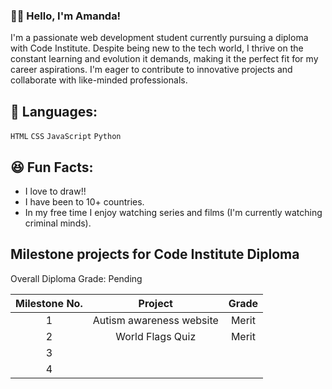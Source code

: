 ### 👩‍💻 Hello, I'm Amanda!

I'm a passionate web development student currently pursuing a diploma with Code Institute. Despite being new to the tech world, I thrive on the constant learning and evolution it demands, making it the perfect fit for my career aspirations. I'm eager to contribute to innovative projects and collaborate with like-minded professionals.

## 📎 Languages:
`HTML` `CSS` `JavaScript` `Python`

## 😆 Fun Facts:
- I love to draw!!
- I have been to 10+ countries.
- In my free time I enjoy watching series and films (I'm currently watching criminal minds).

## Milestone projects for Code Institute Diploma 

Overall Diploma Grade: Pending

| Milestone No.   | Project | Grade | 
| :-----------: | :-----------: | :-----------: | 
| 1 | Autism awareness website | Merit |
| 2| World Flags Quiz | Merit |
| 3 |   |  |
| 4 |   |  |